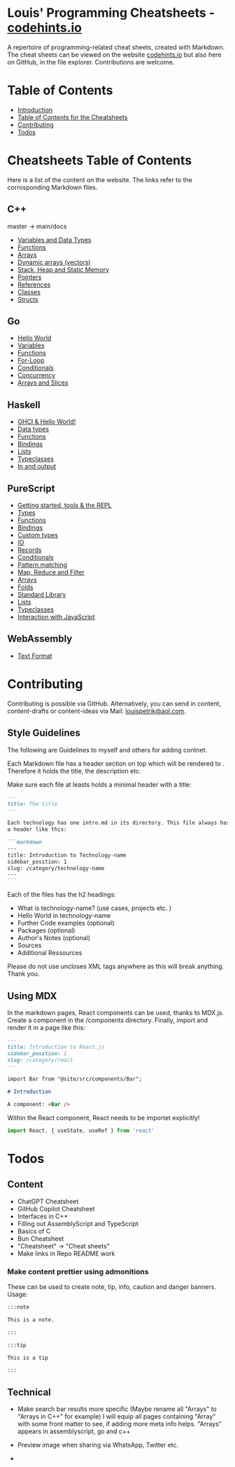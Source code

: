 # Louis' Programming Cheatsheets - [codehints.io](https://codehints.io/)

A repertoire of programming-related cheat sheets, created with Markdown. 
The cheat sheets can be viewed on the website [codehints.io](https://codehints.io/) but also here on GitHub, in the file explorer. Contributions are welcome. 

# Table of Contents

-  [Introduction](https://github.com/LouisPetrik/codehints#louis-programming-cheatsheets---codehintsnetlifyapp)
-  [Table of Contents for the Cheatsheets](https://github.com/LouisPetrik/codehints#cheatsheets-table-of-contents)
-  [Contributing](https://github.com/LouisPetrik/codehints#contributing)
-  [Todos](https://github.com/LouisPetrik/codehints#todos)

# Cheatsheets Table of Contents

Here is a list of the content on the website. The links refer to the corrosponding Markdown files. 

## C++

master -> main/docs

-  [Variables and Data Types](https://github.com/LouisPetrik/codehints/blob/main/docs/cpp/variables-data-types.md)
-  [Functions](https://github.com/LouisPetrik/codehints/blob/main/docs/cpp/functions.md)
-  [Arrays](https://github.com/LouisPetrik/codehints/blob/main/docs/cpp/arrays.md)
-  [Dynamic arrays (vectors)](https://github.com/LouisPetrik/codehints/blob/main/docs/cpp/vectors.md)
-  [Stack, Heap and Static Memory](https://github.com/LouisPetrik/codehints/blob/main/docs/cpp/heap-stack-memory.md)
-  [Pointers](https://github.com/LouisPetrik/codehints/blob/main/docs/cpp/pointers.md)
-  [References](https://github.com/LouisPetrik/codehints/blob/main/docs/cpp/references.md)
-  [Classes](https://github.com/LouisPetrik/codehints/blob/main/docs/cpp/classes.md)
-  [Structs](https://github.com/LouisPetrik/codehints/blob/main/docs/cpp/structures.md)

## Go

-  [Hello World](https://github.com/LouisPetrik/codehints/blob/main/docs/go/getting-started.md)
-  [Variables](https://github.com/LouisPetrik/codehints/blob/main/docs/go/variables.md)
-  [Functions](https://github.com/LouisPetrik/codehints/blob/main/docs/go/functions.md)
-  [For-Loop](https://github.com/LouisPetrik/codehints/blob/main/docs/go/loops.md)
-  [Conditionals](https://github.com/LouisPetrik/codehints/blob/main/docs/go/conditionals.md)
-  [Concurrency](https://github.com/LouisPetrik/codehints/blob/main/docs/go/concurrency.md)
-  [Arrays and Slices](https://github.com/LouisPetrik/codehints/blob/main/docs/go/arrays-slices.md)

## Haskell

-  [GHCI & Hello World!](https://github.com/LouisPetrik/codehints/blob/main/docs/haskell/ghci.md)
-  [Data types](https://github.com/LouisPetrik/codehints/blob/main/docs/haskell/data-types.md)
-  [Functions](https://github.com/LouisPetrik/codehints/blob/main/docs/haskell/functions.md)
-  [Bindings](https://github.com/LouisPetrik/codehints/blob/main/docs/haskell/bindings.md)
-  [Lists](https://github.com/LouisPetrik/codehints/blob/main/docs/haskell/lists.md)
-  [Typeclasses](https://github.com/LouisPetrik/codehints/blob/main/docs/haskell/typeclasses.md)
-  [In and output](https://github.com/LouisPetrik/codehints/blob/main/docs/haskell/IO.md)

## PureScript

-  [Getting started, tools & the REPL](https://github.com/LouisPetrik/codehints/blob/main/docs/purescript/getting-started.md)
-  [Types](https://github.com/LouisPetrik/codehints/blob/main/docs/purescript/types.md)
-  [Functions](https://github.com/LouisPetrik/codehints/blob/main/docs/purescript/functions.md)
-  [Bindings](https://github.com/LouisPetrik/codehints/blob/main/docs/purescript/bindings.md)
-  [Custom types](https://github.com/LouisPetrik/codehints/blob/main/docs/purescript/custom-types.md)
-  [IO](https://github.com/LouisPetrik/codehints/blob/main/docs/purescript/IO.md)
-  [Records](https://github.com/LouisPetrik/codehints/blob/main/docs/purescript/records.md)
-  [Conditionals](https://github.com/LouisPetrik/codehints/blob/main/docs/purescript/conditionals.md)
-  [Pattern matching](https://github.com/LouisPetrik/codehints/blob/main/docs/purescript/patttern-matching.md)
-  [Map, Reduce and Filter](https://github.com/LouisPetrik/codehints/blob/main/docs/purescript/map-reduce-filter.md)
-  [Arrays](https://github.com/LouisPetrik/codehints/blob/main/docs/purescript/arrays.md)
-  [Folds](https://github.com/LouisPetrik/codehints/blob/main/docs/purescript/folds.md)
-  [Standard Library](https://github.com/LouisPetrik/codehints/blob/main/docs/purescript/standard-lib.md)
-  [Lists](https://github.com/LouisPetrik/codehints/blob/main/docs/purescript/lists.md)
-  [Typeclasses](https://github.com/LouisPetrik/codehints/blob/main/docs/purescript/typeclasses.md)
-  [Interaction with JavaScript](https://github.com/LouisPetrik/codehints/blob/main/docs/purescript/js-interaction.md)

## WebAssembly

-  [Text Format](https://github.com/LouisPetrik/codehints/blob/main/docs/webassembly/wat.md)

# Contributing

Contributing is possible via GitHub. Alternatively, you can send in content, content-drafts or content-ideas
via Mail: louispetrik@aol.com.

## Style Guidelines

The following are Guidelines to myself and others for adding contnet.

Each Markdown file has a header section on top which will be rendered to <head></head>.
Therefore it holds the title, the description etc.

Make sure each file at leasts holds a minimal header with a title:

````markdown
---
title: The title
---

Each technology has one intro.md in its directory. This file always has
a header like this:

```markdown
---
title: Introduction to Technology-name
sidebar_position: 1
slug: /category/technology-name
---
```
````

Each of the files has the h2 headings:

-  What is technology-name? (use cases, projects etc. )
-  Hello World in technology-name
-  Further Code examples (optional)
-  Packages (optional)
-  Author's Notes (optional)
-  Sources
-  Additional Ressources

Please do not use uncloses XML tags anywhere as this will
break anything. Thank you.

## Using MDX

In the markdown pages, React components can be used, thanks to MDX.js.
Create a component in the /components directory. Finally, import and render
it in a page like this:

```markdown
---
title: Introduction to React.js
sidebar_position: 1
slug: /category/react
---

import Bar from "@site/src/components/Bar";

# Introduction

A component: <Bar />
```

Within the React component, React needs to be importet explicitly!

```javascript
import React, { useState, useRef } from 'react'
```

# Todos

## Content

-  ChatGPT Cheatsheet
-  GitHub Copilot Cheatsheet 
-  Interfaces in C++
-  Filling out AssemblyScript and TypeScript
-  Basics of C
-  Bun Cheatsheet
-  "Cheatsheet" -> "Cheat sheets"
-  Make links in Repo README work

### Make content prettier using admonitions

These can be used to create note, tip, info, caution and danger banners.
Usage:

```markdown
:::note

This is a note.

:::

:::tip

This is a tip

:::
```

## Technical

-  Make search bar results more specific (Maybe rename all "Arrays" to "Arrays in C++" for example)
   I will equip all pages containing "Array" with some front matter to see, if adding more meta info helps.
   "Arrays" appears in assemblyscript, go and c++

-  Preview image when sharing via WhatsApp, Twitter etc.
-
